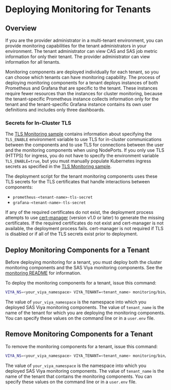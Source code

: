 # Deploying Monitoring for Tenants

## Overview

If you are the provider administrator in a multi-tenant environment, you can 
provide monitoring capabilities for the tenant administrators in your 
environment. The tenant administrator can view CAS and SAS job metric 
information for only their tenant. The provider administrator can view 
information for all tenants.

Monitoring components are deployed individually for each tenant, so you 
can choose which tenants can have monitoring capability. The process of 
deploying monitoring components for a tenant deploys instances of 
both Prometheus and Grafana that are specific to the tenant. These 
instances require fewer resources than the instances for cluster 
monitoring, because the tenant-specific Prometheus instance collects 
information only for the tenant and the tenant-specific Grafana 
instance contains its own user definitions and includes only 
three dashboards. 

### Secrets for In-Cluster TLS

The [TLS Monitoring sample](/samples/tls/monitoring) contains information about
specifying the `TLS_ENABLE` environment variable to use TLS for in-cluster
communications between the components and to use TLS for connections between
the user and the monitoring components when using NodePorts. If you only use
TLS (HTTPS) for ingress, you do not have to specify the environment variable
`TLS_ENABLE=true`, but you must manually populate Kubernetes ingress secrets
as specified in the [TLS Monitoring sample](/samples/tls/monitoring).

The deployment script for the tenant monitoring components uses these 
TLS secrets for the TLS certificates that handle interactions 
between components:

* `prometheus-<tenant-name>-tls-secret`
* `grafana-<tenant-name>-tls-secret`

If any of the required certificates do not exist, the deployment process attempts to use [cert-manager](https://cert-manager.io/) (version v1.0 or later) to generate the missing
certificates. If the required certificates do not exist and cert-manager is
not available, the deployment process fails. cert-manager is not required
if TLS is disabled or if all of the TLS secrets exist prior to deployment.
 
## Deploy Monitoring Components for a Tenant

Before deploying monitoring for a tenant, you must deploy both the cluster 
monitoring components and the SAS Viya monitoring components. See the 
[monitoring README](README.md) for information.

To deploy the monitoring components for a tenant, issue this command: 

```bash
VIYA_NS=<your_viya_namespace> VIYA_TENANT=<tenant_name> monitoring/bin/deploy_monitoring_tenant.sh
```
The value of `your_viya_namespace` is the namespace into which you deployed 
SAS Viya monitoring components. The value of `tenant_name` is the name of 
the tenant for which you are deploying the monitoring components. You can 
specify these values on the command line or in a `user.env` file.  

## Remove Monitoring Components for a Tenant

To remove the monitoring components for a tenant, issue this command: 

```bash
VIYA_NS=<your_viya_namespace> VIYA_TENANT=<tenant_name> monitoring/bin/remove_monitoring_tenant.sh
```
The value of `your_viya_namespace` is the namespace into which you deployed 
SAS Viya monitoring components. The value of `tenant_name` is the name of 
the tenant that contains the monitoring components. You can 
specify these values on the command line or in a `user.env` file.


